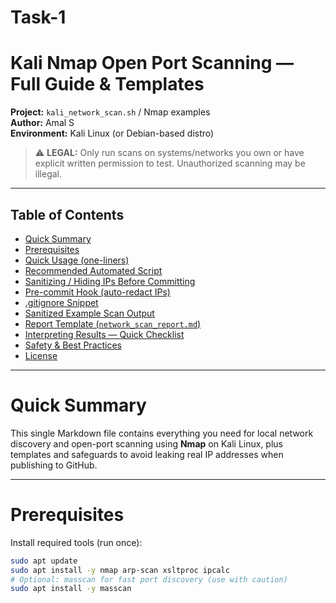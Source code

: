 # Task-1
# Kali Nmap Open Port Scanning — Full Guide & Templates

**Project:** `kali_network_scan.sh` / Nmap examples  
**Author:** Amal S  
**Environment:** Kali Linux (or Debian-based distro)

> ⚠️ **LEGAL:** Only run scans on systems/networks you own or have explicit written permission to test. Unauthorized scanning may be illegal.

---

## Table of Contents
- [Quick Summary](#quick-summary)
- [Prerequisites](#prerequisites)
- [Quick Usage (one-liners)](#quick-usage-one-liners)
- [Recommended Automated Script](#recommended-automated-script)
- [Sanitizing / Hiding IPs Before Committing](#sanitizing--hiding-ips-before-committing)
- [Pre-commit Hook (auto-redact IPs)](#pre-commit-hook-auto-redact-ips)
- [.gitignore Snippet](#gitignore-snippet)
- [Sanitized Example Scan Output](#sanitized-example-scan-output)
- [Report Template (`network_scan_report.md`)](#report-template-network_scan_reportmd)
- [Interpreting Results — Quick Checklist](#interpreting-results---quick-checklist)
- [Safety & Best Practices](#safety--best-practices)
- [License](#license)

---

# Quick Summary
This single Markdown file contains everything you need for local network discovery and open-port scanning using **Nmap** on Kali Linux, plus templates and safeguards to avoid leaking real IP addresses when publishing to GitHub.

---

# Prerequisites
Install required tools (run once):
```bash
sudo apt update
sudo apt install -y nmap arp-scan xsltproc ipcalc
# Optional: masscan for fast port discovery (use with caution)
sudo apt install -y masscan
